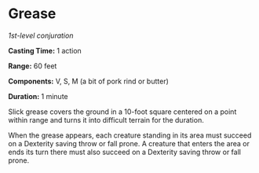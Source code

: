 # Grease

*1st-level conjuration*

**Casting Time:** 1 action

**Range:** 60 feet

**Components:** V, S, M (a bit of pork rind or butter)

**Duration:** 1 minute

Slick grease covers the ground in a 10-foot square centered on a point within range and turns it into difficult terrain for the duration.

When the grease appears, each creature standing in its area must succeed on a Dexterity saving throw or fall prone. A creature that enters the area or ends its turn there must also succeed on a Dexterity saving throw or fall prone.